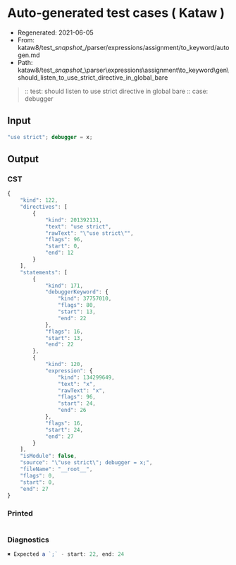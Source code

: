 # Auto-generated test cases ( Kataw )
- Regenerated: 2021-06-05
- From: kataw8/test\__snapshot__/parser/expressions/assignment/to_keyword/autogen.md
- Path: kataw8/test\__snapshot__\parser\expressions\assignment\to_keyword\gen\should_listen_to_use_strict_directive_in_global_bare
> :: test: should listen to use strict directive in global bare
> :: case: debugger
## Input

`````js
"use strict"; debugger = x;
`````
## Output

### CST

```javascript
{
    "kind": 122,
    "directives": [
        {
            "kind": 201392131,
            "text": "use strict",
            "rawText": "\"use strict\"",
            "flags": 96,
            "start": 0,
            "end": 12
        }
    ],
    "statements": [
        {
            "kind": 171,
            "debuggerKeyword": {
                "kind": 37757010,
                "flags": 80,
                "start": 13,
                "end": 22
            },
            "flags": 16,
            "start": 13,
            "end": 22
        },
        {
            "kind": 120,
            "expression": {
                "kind": 134299649,
                "text": "x",
                "rawText": "x",
                "flags": 96,
                "start": 24,
                "end": 26
            },
            "flags": 16,
            "start": 24,
            "end": 27
        }
    ],
    "isModule": false,
    "source": "\"use strict\"; debugger = x;",
    "fileName": "__root__",
    "flags": 0,
    "start": 0,
    "end": 27
}
```

### Printed

```javascript

```

### Diagnostics

```javascript
✖ Expected a `;` - start: 22, end: 24

```

